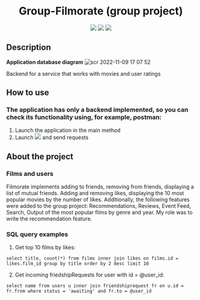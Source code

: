 <h1 align="center">Group-Filmorate (group project)</h1>

<p align="center">
  
<img src="https://img.shields.io/badge/made%20by-glebinside-blue.svg" >

<img src="https://img.shields.io/badge/java-18-orange.svg">

<img src="https://img.shields.io/github/languages/top/glebinside/Group-Filmorate.svg">

</p>

## Description

**Application database diagram**
![scr 2022-11-09 17 07 52](https://user-images.githubusercontent.com/95642615/200851800-560bcd1c-d046-49ba-9b69-803481a6305c.png)

Backend for a service that works with movies and user ratings

## How to use

### The application has only a backend implemented, so you can check its functionality using, for example, postman:
1. Launch the application in the main method
2. Launch <img src="https://img.shields.io/badge/postman-orange.svg"> and send requests 


## About the project

### Films and users

Filmorate implements adding to friends, removing from friends, displaying a list of mutual friends. Adding and removing likes, displaying the 10 most popular movies by the number of likes.
Additionally, the following features were added to the group project: Recommendations, Reviews, Event Feed, Search, Output of the most popular films by genre and year. My role was to write the recommendation feature.

### SQL query examples
1. Get top 10 films by likes: 

`select title, count(*) from films inner join likes on films.id = likes.film_id group by title order by 2 desc limit 10` 

2. Get incoming friedshipRequests for user with id = @user_id:

`select name from users u inner join friendshiprequest fr on u.id = fr.from where status = 'awaiting' and fr.to = @user_id`


